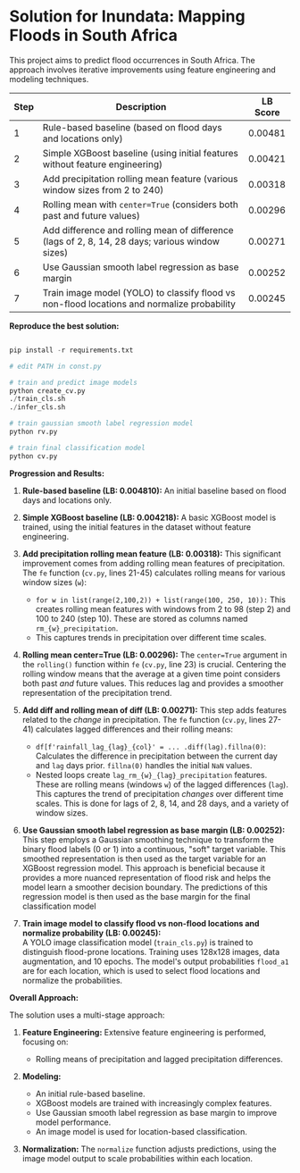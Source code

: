 # Solution for Inundata: Mapping Floods in South Africa

This project aims to predict flood occurrences in South Africa.  The approach involves iterative improvements using feature engineering and modeling techniques.

| Step | Description                                                                                                         | LB Score  |
|------|---------------------------------------------------------------------------------------------------------------------|-----------|
| 1    | Rule-based baseline (based on flood days and locations only)                                                            | 0.00481  |
| 2    | Simple XGBoost baseline (using initial features without feature engineering)                                           | 0.00421  |
| 3    | Add precipitation rolling mean feature (various window sizes from 2 to 240)                                           | 0.00318   |
| 4    | Rolling mean with `center=True` (considers both past and future values)                                              | 0.00296   |
| 5    | Add difference and rolling mean of difference (lags of 2, 8, 14, 28 days; various window sizes)                      | 0.00271   |
| 6    | Use Gaussian smooth label regression as base margin                                                  | 0.00252   |
| 7    | Train image model (YOLO) to classify flood vs non-flood locations and normalize probability                         | 0.00245   |

**Reproduce the best solution:**

```python

pip install -r requirements.txt

# edit PATH in const.py

# train and predict image models
python create_cv.py
./train_cls.sh
./infer_cls.sh

# train gaussian smooth label regression model
python rv.py

# train final classification model
python cv.py
```

**Progression and Results:**

1.  **Rule-based baseline (LB: 0.004810):**  An initial baseline based on flood days and locations only.

2.  **Simple XGBoost baseline (LB: 0.004218):**  A basic XGBoost model is trained, using the initial features in the dataset without feature engineering.

3.  **Add precipitation rolling mean feature (LB: 0.00318):** This significant improvement comes from adding rolling mean features of precipitation.  The `fe` function (`cv.py`, lines 21-45) calculates rolling means for various window sizes (`w`):
    *   `for w in list(range(2,100,2)) + list(range(100, 250, 10)):`  This creates rolling mean features with windows from 2 to 98 (step 2) and 100 to 240 (step 10).  These are stored as columns named `rm_{w}_precipitation`.
    *   This captures trends in precipitation over different time scales.

4.  **Rolling mean center=True (LB: 0.00296):**  The `center=True` argument in the `rolling()` function within `fe` (`cv.py`, line 23) is crucial.  Centering the rolling window means that the average at a given time point considers both past *and* future values.  This reduces lag and provides a smoother representation of the precipitation trend.

5.  **Add diff and rolling mean of diff (LB: 0.00271):**  This step adds features related to the *change* in precipitation.  The `fe` function (`cv.py`, lines 27-41) calculates lagged differences and their rolling means:
    *   `df[f'rainfall_lag_{lag}_{col}' = ... .diff(lag).fillna(0)`:  Calculates the difference in precipitation between the current day and `lag` days prior.  `fillna(0)` handles the initial `NaN` values.
    *   Nested loops create `lag_rm_{w}_{lag}_precipitation` features.  These are rolling means (windows `w`) of the lagged differences (`lag`).  This captures the trend of precipitation *changes* over different time scales.  This is done for lags of 2, 8, 14, and 28 days, and a variety of window sizes.

6.  **Use Gaussian smooth label regression as base margin (LB: 0.00252):** This step employs a Gaussian smoothing technique to transform the binary flood labels (0 or 1) into a continuous, "soft" target variable.  This smoothed representation is then used as the target variable for an XGBoost regression model. This approach is beneficial because it provides a more nuanced representation of flood risk and helps the model learn a smoother decision boundary. The predictions of this regression model is then used as the base margin for the final classification model


7.  **Train image model to classify flood vs non-flood locations and normalize probability (LB: 0.00245):**  
A YOLO image classification model (`train_cls.py`) is trained to distinguish flood-prone locations.  Training uses 128x128 images, data augmentation, and 10 epochs.  The model's output probabilities `flood_a1` are for each location, which is used to select flood locations and normalize the probabilities.


**Overall Approach:**

The solution uses a multi-stage approach:

1.  **Feature Engineering:**  Extensive feature engineering is performed, focusing on:
    *   Rolling means of precipitation and lagged precipitation differences.

2.  **Modeling:**
    *   An initial rule-based baseline.
    *   XGBoost models are trained with increasingly complex features.
    *   Use Gaussian smooth label regression as base margin to improve model performance.
    *   An image model is used for location-based classification.

3.  **Normalization:**  The `normalize` function adjusts predictions, using the image model output to scale probabilities within each location.
